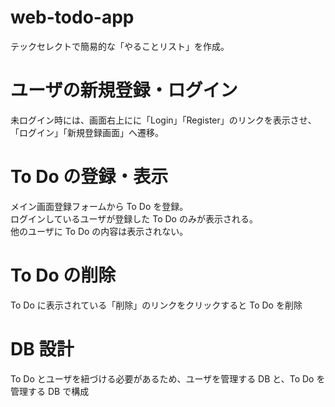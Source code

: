 # web-todo-app
テックセレクトで簡易的な「やることリスト」を作成。<br>

# ユーザの新規登録・ログイン
未ログイン時には、画面右上にに「Login」「Register」のリンクを表示させ、「ログイン」「新規登録画面」へ遷移。<br>

# To Do の登録・表示
メイン画面登録フォームから To Do を登録。<br>
ログインしているユーザが登録した To Do のみが表示される。<br>
他のユーザに To Do の内容は表示されない。<br>

# To Do の削除
To Do に表示されている「削除」のリンクをクリックすると To Do を削除<br>

# DB 設計
To Do とユーザを紐づける必要があるため、ユーザを管理する DB と、To Do を管理する DB で構成<br>
